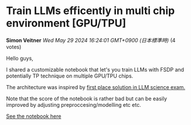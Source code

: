 # Train LLMs efficently in multi chip environment [GPU/TPU]

**Simon Veitner** *Wed May 29 2024 16:24:01 GMT+0900 (日本標準時)* (4 votes)

Hello guys,

I shared a customizable notebook that let's you train LLMs with FSDP and potentially TP technique on multiple GPU/TPU chips.

The architecture was inspired by [first place solution in LLM science exam.](https://www.kaggle.com/competitions/kaggle-llm-science-exam/discussion/446422)

Note that the score of the notebook is rather bad but can be easily improved by adjusting preproccesing/modelling etc etc.

[See the notebook here](https://www.kaggle.com/code/simonveitner/fsdp-with-scalax)



